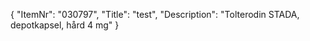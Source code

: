 {
  "ItemNr": "030797",
  "Title": "test",
  "Description": "Tolterodin STADA, depotkapsel, hård 4 mg"
}